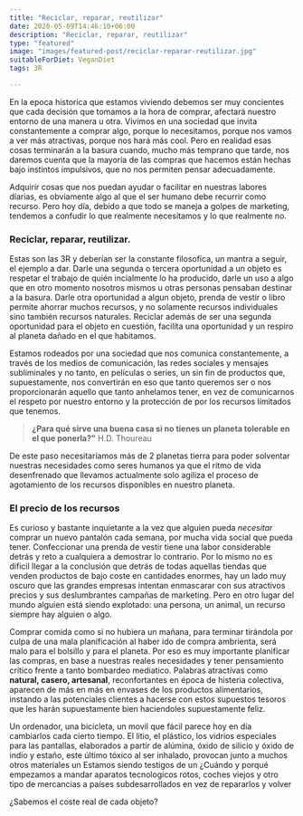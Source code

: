```yaml
---
title: "Reciclar, reparar, reutilizar"
date: 2020-05-09T14:46:10+06:00
description: "Reciclar, reparar, reutilizar"
type: "featured"
image: "images/featured-post/reciclar-reparar-reutilizar.jpg"
suitableForDiet: VeganDiet
tags: 3R

---
```

En la epoca historica que estamos viviendo debemos ser muy concientes que cada decisión que tomamos a la hora de comprar, afectará nuestro entorno de una manera u otra. Vivímos en una sociedad que invita constantemente a comprar algo, porque lo necesitamos, porque nos vamos a ver más atractivas, porque nos hará más cool. Pero en realidad esas cosas terminarán a la basura cuando, mucho más temprano que tarde, nos daremos cuenta que la mayoría de las compras que hacemos están hechas bajo instintos impulsivos, que no nos permiten pensar adecuadamente.  

Adquirir cosas que nos puedan ayudar o facilitar en nuestras labores díarias, es obviamente algo al que el ser humano debe recurrir como recurso. Pero hoy día, debido a que todo se maneja a golpes de marketing, tendemos a confudir lo que realmente necesitamos y lo que realmente no.   

### Reciclar, reparar, reutilizar. 

Estas son las 3R y deberían ser la constante filosofíca, un mantra a seguir, el ejemplo a dar. Darle una segunda o tercera oportunidad a un objeto es respetar el trabajo de quién incialmente lo ha producido, darle un uso a algo que en otro momento nosotros mismos u otras personas pensaban destinar a la basura. Darle otra oportunidad a algun objeto, prenda de vestir o libro permite ahorrar muchos recursos, y no solamente recursos individuales sino también recursos naturales. 
Reciclar además de ser una segunda oportunidad para el objeto en cuestión, facilíta una oportunidad y un respiro al planeta dañado en el que habitamos. 

Estamos rodeados por una sociedad que nos comunica constantemente, a través de los medios de comunicación, las redes sociales y mensajes subliminales y no tanto, en películas o series, un sin fin de productos que, supuestamente, nos convertirán en eso que tanto queremos ser o nos proporcionarán aquello que tanto anhelamos tener, en vez de comunicarnos el respeto por nuestro entorno y la protección de por los recursos límitados que tenemos.

> **¿Para qué sirve una buena casa si no tienes un planeta tolerable en el que ponerla?"** H.D. Thoureau

De este paso necesitaríamos más de 2 planetas tierra para poder solventar nuestras necesidades como seres humanos ya que el ritmo de vida desenfrenado que llevamos actualmente solo agiliza el proceso de agotamiento de los recursos disponibles en nuestro planeta.

### El precio de los recursos

Es curioso y bastante inquietante a la vez que alguien pueda *necesitar* comprar un nuevo pantalón cada semana, por mucha vida social que pueda tener. Confeccionar una prenda de vestir tiene una labor considerable detrás y reto a cualquiera a demostrar lo contrario. Por lo mismo no es dificil llegar a la conclusión que detrás de todas aquellas tiendas que venden productos de bajo coste en cantidades enormes, hay un lado muy oscuro que las grandes empresas intentan enmascarar con sus atractivos precios y sus deslumbrantes campañas de marketing. Pero en otro lugar del mundo alguien está siendo explotado: una persona, un animal, un recurso siempre hay alguien o algo.

Comprar comida como si no hubiera un mañana, para terminar tirándola por culpa de una mala planificación al haber ido de compra ambrienta, será malo para el bolsillo y para el planeta. Por eso es muy importante planificar las compras, en base a nuestras reales necesidades y tener pensamiento crítico frente a tanto bombardeo mediatico. Palabras atractívas como **natural, casero, artesanal**, reconfortantes en época de histeria colectiva, aparecen de más en más en envases de los productos alimentarios, instando a las potenciales clientes a hacerse con estos supuestos tesoros que les harán supuestamente bien haciendoles supuestamente feliz. 

Un ordenador, una bicicleta, un movil que fácil parece hoy en día cambiarlos cada cierto tiempo. El litio, el plástico, los vidrios especiales para las pantallas, elaborados a partir de alúmina, óxido de silicio y óxido de indio y estaño, este último tóxico al ser inhalado, provocan junto a muchos otros materiales un Estamos siendo testigos de un ¿Cuándo y porqué empezamos a mandar aparatos tecnologícos rotos, coches viejos y otro tipo de mercancias a países subdesarrollados en vez de repararlos y volver 

¿Sabemos el coste real de cada objeto? 